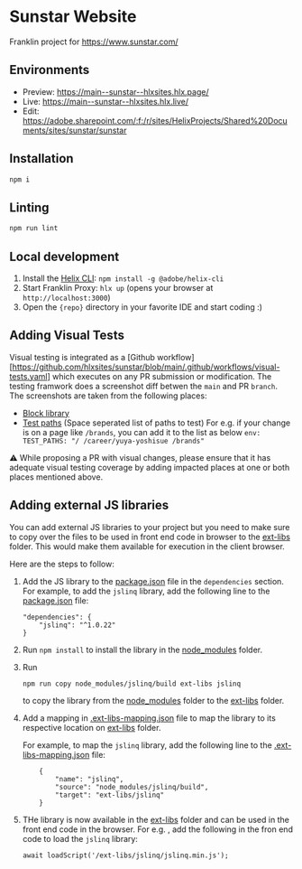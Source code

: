 # Sunstar Website

Franklin project for https://www.sunstar.com/

## Environments

- Preview: https://main--sunstar--hlxsites.hlx.page/
- Live: https://main--sunstar--hlxsites.hlx.live/
- Edit: https://adobe.sharepoint.com/:f:/r/sites/HelixProjects/Shared%20Documents/sites/sunstar/sunstar

## Installation

```sh
npm i
```

## Linting

```sh
npm run lint
```

## Local development

1. Install the [Helix CLI](https://github.com/adobe/helix-cli): `npm install -g @adobe/helix-cli`
1. Start Franklin Proxy: `hlx up` (opens your browser at `http://localhost:3000`)
1. Open the `{repo}` directory in your favorite IDE and start coding :)

## Adding Visual Tests
Visual testing is integrated as a [Github workflow][https://github.com/hlxsites/sunstar/blob/main/.github/workflows/visual-tests.yaml] which executes on any PR submission or modification. The testing framwork does a screenshot diff betwen the `main` and PR `branch`. The screenshots are taken from the following places:
- [Block library](https://main--sunstar--hlxsites.hlx.page/tools/sidekick/library.html?plugin=blocks&path=/sidekick/blocks/&index=0)
- [Test paths](https://github.com/hlxsites/sunstar/blob/b4dff52eb2c126c54655829bf110719d77cafe92/.github/workflows/visual-tests.yaml#L8) (Space seperated list of paths to test)
    For e.g. if your change is on a page like `/brands`, you can add it to the list as below
      ```
      env:
      TEST_PATHS: "/ /career/yuya-yoshisue /brands"
      ```     

⚠️  While proposing a PR with visual changes, please ensure that it has adequate visual testing coverage by adding impacted places at one or both places mentioned above.

## Adding external JS libraries

You can add external JS libraries to your project but you need to make sure to copy over the files to be used in front end code in browser to the [ext-libs](./ext-libs/) folder. This would make them available for execution in the client browser.

Here are the steps to follow:

1. Add the JS library to the [package.json](./package.json) file in the `dependencies` section. For example, to add the `jslinq` library, add the following line to the [package.json](./package.json) file:

    ```
    "dependencies": {
        "jslinq": "^1.0.22"
    }
    ```

2. Run `npm install` to install the library in the [node_modules](./node_modules) folder.

3. Run
    ```
    npm run copy node_modules/jslinq/build ext-libs jslinq
    ```
    to copy the library from the [node_modules](./node_modules) folder to the [ext-libs](./ext-libs) folder.

4. Add a mapping in [.ext-libs-mapping.json](./.ext-libs-mapping.json) file to map the library to its respective location on [ext-libs](./ext-libs/) folder.

    For example, to map the `jslinq` library, add the following line to the [.ext-libs-mapping.json](./.ext-libs-mapping.json) file:

    ```
        {
            "name": "jslinq",
            "source": "node_modules/jslinq/build",
            "target": "ext-libs/jslinq"
        }
    ```
5. THe library is now available in the [ext-libs](./ext-libs/) folder and can be used in the front end code in the browser. For e.g. , add the following in the fron end code to load the `jslinq` library:

    ```
    await loadScript('/ext-libs/jslinq/jslinq.min.js');
    ```
